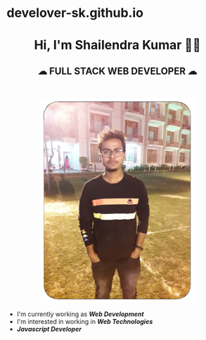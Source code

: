 # develover-sk.github.io
<h1 align="center">Hi, I'm Shailendra Kumar 👨‍💼</h1>
<h2 align="center">☁&nbsp;FULL STACK WEB DEVELOPER&nbsp;☁</h2>
<br>
<p align="center"><img src="https://github.com/develover-sk/develover-sk/blob/main/Shailendra%20Kumar.png"></img></p>

* I'm currently working as <strong><i>Web Development</i></strong> <img src="https://ddo0fzhfvians.cloudfront.net/uploads/icons/png/1194253401579780623-24.png" alt=""></img>
* I'm interested in working in <strong><i>Web Technologies</i></strong>
* <strong><i>Javascript Developer</i></strong>
